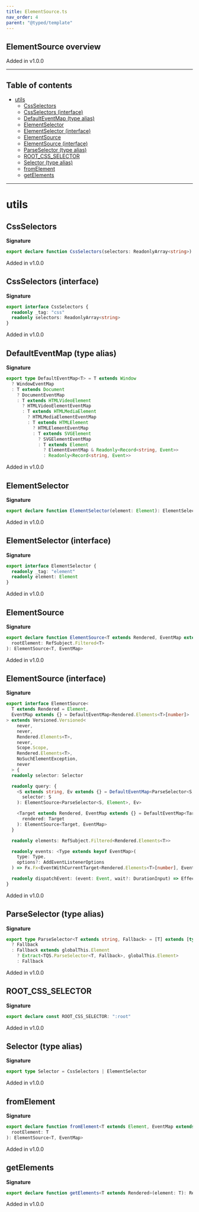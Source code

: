 ```yaml
---
title: ElementSource.ts
nav_order: 4
parent: "@typed/template"
---
```


## ElementSource overview

Added in v1.0.0

---

<h2 class="text-delta">Table of contents</h2>

- [utils](#utils)
  - [CssSelectors](#cssselectors)
  - [CssSelectors (interface)](#cssselectors-interface)
  - [DefaultEventMap (type alias)](#defaulteventmap-type-alias)
  - [ElementSelector](#elementselector)
  - [ElementSelector (interface)](#elementselector-interface)
  - [ElementSource](#elementsource)
  - [ElementSource (interface)](#elementsource-interface)
  - [ParseSelector (type alias)](#parseselector-type-alias)
  - [ROOT_CSS_SELECTOR](#root_css_selector)
  - [Selector (type alias)](#selector-type-alias)
  - [fromElement](#fromelement)
  - [getElements](#getelements)

---

# utils

## CssSelectors

**Signature**

```ts
export declare function CssSelectors(selectors: ReadonlyArray<string>): CssSelectors
```

Added in v1.0.0

## CssSelectors (interface)

**Signature**

```ts
export interface CssSelectors {
  readonly _tag: "css"
  readonly selectors: ReadonlyArray<string>
}
```

Added in v1.0.0

## DefaultEventMap (type alias)

**Signature**

```ts
export type DefaultEventMap<T> = T extends Window
  ? WindowEventMap
  : T extends Document
    ? DocumentEventMap
    : T extends HTMLVideoElement
      ? HTMLVideoElementEventMap
      : T extends HTMLMediaElement
        ? HTMLMediaElementEventMap
        : T extends HTMLElement
          ? HTMLElementEventMap
          : T extends SVGElement
            ? SVGElementEventMap
            : T extends Element
              ? ElementEventMap & Readonly<Record<string, Event>>
              : Readonly<Record<string, Event>>
```

Added in v1.0.0

## ElementSelector

**Signature**

```ts
export declare function ElementSelector(element: Element): ElementSelector
```

Added in v1.0.0

## ElementSelector (interface)

**Signature**

```ts
export interface ElementSelector {
  readonly _tag: "element"
  readonly element: Element
}
```

Added in v1.0.0

## ElementSource

**Signature**

```ts
export declare function ElementSource<T extends Rendered, EventMap extends {} = DefaultEventMap<T>>(
  rootElement: RefSubject.Filtered<T>
): ElementSource<T, EventMap>
```

Added in v1.0.0

## ElementSource (interface)

**Signature**

```ts
export interface ElementSource<
  T extends Rendered = Element,
  EventMap extends {} = DefaultEventMap<Rendered.Elements<T>[number]>
> extends Versioned.Versioned<
    never,
    never,
    Rendered.Elements<T>,
    never,
    Scope.Scope,
    Rendered.Elements<T>,
    NoSuchElementException,
    never
  > {
  readonly selector: Selector

  readonly query: {
    <S extends string, Ev extends {} = DefaultEventMap<ParseSelector<S, Element>>>(
      selector: S
    ): ElementSource<ParseSelector<S, Element>, Ev>

    <Target extends Rendered, EventMap extends {} = DefaultEventMap<Target>>(
      rendered: Target
    ): ElementSource<Target, EventMap>
  }

  readonly elements: RefSubject.Filtered<Rendered.Elements<T>>

  readonly events: <Type extends keyof EventMap>(
    type: Type,
    options?: AddEventListenerOptions
  ) => Fx.Fx<EventWithCurrentTarget<Rendered.Elements<T>[number], EventMap[Type]>, never, Scope.Scope>

  readonly dispatchEvent: (event: Event, wait?: DurationInput) => Effect.Effect<void, NoSuchElementException>
}
```

Added in v1.0.0

## ParseSelector (type alias)

**Signature**

```ts
export type ParseSelector<T extends string, Fallback> = [T] extends [typeof ROOT_CSS_SELECTOR]
  ? Fallback
  : Fallback extends globalThis.Element
    ? Extract<TQS.ParseSelector<T, Fallback>, globalThis.Element>
    : Fallback
```

Added in v1.0.0

## ROOT_CSS_SELECTOR

**Signature**

```ts
export declare const ROOT_CSS_SELECTOR: ":root"
```

Added in v1.0.0

## Selector (type alias)

**Signature**

```ts
export type Selector = CssSelectors | ElementSelector
```

Added in v1.0.0

## fromElement

**Signature**

```ts
export declare function fromElement<T extends Element, EventMap extends {} = DefaultEventMap<T>>(
  rootElement: T
): ElementSource<T, EventMap>
```

Added in v1.0.0

## getElements

**Signature**

```ts
export declare function getElements<T extends Rendered>(element: T): ReadonlyArray<Element>
```

Added in v1.0.0
